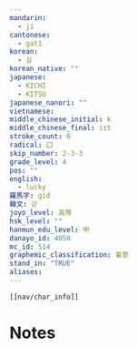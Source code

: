 ```yaml
---
mandarin:
  - jí
cantonese:
  - gat1
korean:
  - 길
korean_native: ""
japanese:
  - KICHI
  - KITSU
japanese_nanori: ""
vietnamese:
middle_chinese_initial: k
middle_chinese_final: iɪt
stroke_count: 6
radical: 口
skip_number: 2-3-3
grade_level: 4
pos: ""
english:
  - lucky
羅馬字: gid
韓文: 긷
joyo_level: 高等
hsk_level: ""
hanmun_edu_level: 中
danayo_id: 4050
mc_id: 514
graphemic_classification: 會意
stand_in: "TRUE"
aliases:
---
```

```meta-bind-embed
[[nav/char_info]]
```

# Notes

